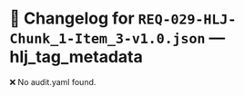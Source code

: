 # 📝 Changelog for `REQ-029-HLJ-Chunk_1-Item_3-v1.0.json` — **hlj_tag_metadata**

❌ No audit.yaml found.
